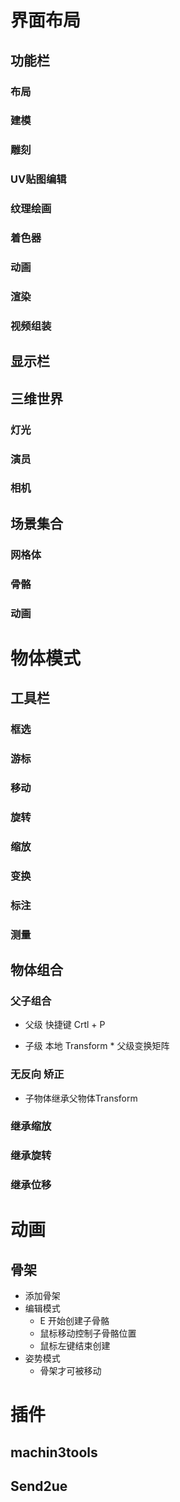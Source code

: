 # 界面布局

## 功能栏

### 布局

### 建模

### 雕刻

### UV贴图编辑

### 纹理绘画

###  着色器

### 动画

### 渲染

### 视频组装

## 显示栏

### 

## 三维世界

### 灯光

### 演员

### 相机

## 场景集合

### 网格体

### 骨骼

### 动画

# 物体模式

## 工具栏

### 框选

### 游标

### 移动

### 旋转

### 缩放

### 变换

### 标注

### 测量

## 物体组合

### 父子组合

- 父级 快捷键 Crtl + P

- 子级 本地 Transform * 父级变换矩阵

### 无反向 矫正

- 子物体继承父物体Transform

### 继承缩放

### 继承旋转

### 继承位移



# 动画

## 骨架

- 添加骨架
- 编辑模式
  - E 开始创建子骨骼
  - 鼠标移动控制子骨骼位置
  - 鼠标左键结束创建
- 姿势模式
  - 骨架才可被移动

# 插件

## machin3tools

## Send2ue





